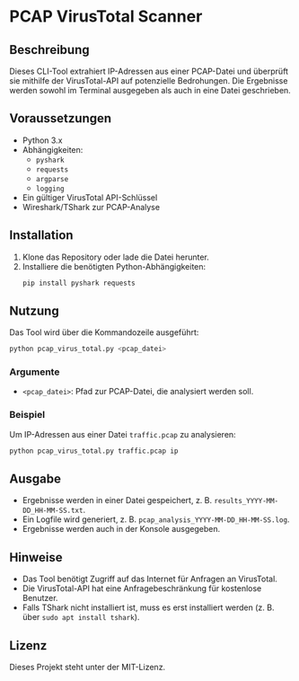 # PCAP VirusTotal Scanner

## Beschreibung
Dieses CLI-Tool extrahiert IP-Adressen aus einer PCAP-Datei und überprüft sie mithilfe der VirusTotal-API auf potenzielle Bedrohungen. Die Ergebnisse werden sowohl im Terminal ausgegeben als auch in eine Datei geschrieben.

## Voraussetzungen
- Python 3.x
- Abhängigkeiten:
  - `pyshark`
  - `requests`
  - `argparse`
  - `logging`
- Ein gültiger VirusTotal API-Schlüssel
- Wireshark/TShark zur PCAP-Analyse

## Installation
1. Klone das Repository oder lade die Datei herunter.
2. Installiere die benötigten Python-Abhängigkeiten:
   ```sh
   pip install pyshark requests
   ```

## Nutzung
Das Tool wird über die Kommandozeile ausgeführt:
```sh
python pcap_virus_total.py <pcap_datei>
```

### Argumente
- `<pcap_datei>`: Pfad zur PCAP-Datei, die analysiert werden soll.

### Beispiel
Um IP-Adressen aus einer Datei `traffic.pcap` zu analysieren:
```sh
python pcap_virus_total.py traffic.pcap ip
```

## Ausgabe
- Ergebnisse werden in einer Datei gespeichert, z. B. `results_YYYY-MM-DD_HH-MM-SS.txt`.
- Ein Logfile wird generiert, z. B. `pcap_analysis_YYYY-MM-DD_HH-MM-SS.log`.
- Ergebnisse werden auch in der Konsole ausgegeben.

## Hinweise
- Das Tool benötigt Zugriff auf das Internet für Anfragen an VirusTotal.
- Die VirusTotal-API hat eine Anfragebeschränkung für kostenlose Benutzer.
- Falls TShark nicht installiert ist, muss es erst installiert werden (z. B. über `sudo apt install tshark`).

## Lizenz
Dieses Projekt steht unter der MIT-Lizenz.


